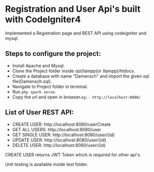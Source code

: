 # Registration and User Api's built with CodeIgniter4

Implemented a Registration page and REST API using codeigniter and mysql.

## Steps to configure the project:

- Install Apache and Mysql.
- Clone the Project folder inside opt/lampp(or Xampp)/htdocs.
- Create a database with  name "Damensch" and import the given sql file(Damensch.sql).
- Navigate to Project folder in terminal.
- Run `php spark serve`.
- Copy the url and open in browser.`eg:- http://localhost:8080/`

## List of User REST API:

- CREATE USER: http://localhost:8080/userCreate
- GET ALL USERS: http://localhost:8080/user
- GET SINGLE USER: http://localhost:8080/user/{id}
- UPDATE USER: http://localhost:8080/user/{id}
- DELETE USER: http://localhost:8080/user/{id}

CREATE USER returns JWT Token which is required for other api's.

Unit testing is available inside test folder.

